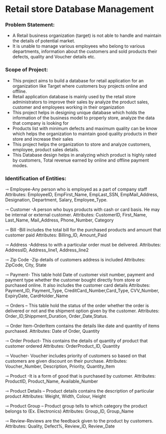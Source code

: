 # Retail store Database Management
### Problem Statement:
* A Retail business organization (target) is not able to handle and maintain the details of potential market.
* It is unable to manage various employees who belong to various departments, information about the customers and sold products their defects, quality and Voucher details etc.
### Scope of Project: 
*	This project aims to build a database for retail application for an organization like Target where customers buy projects online and offline.
*	Retail application database is mainly used by the retail store administrators to improve their sales by analyze the product sales, customer and employees working in their organization
*	This project helps in designing unique database which holds the information of the business model to properly store, analyze the data that company is looking for  
*	Products list with minimum defects and maximum quality can be know which helps the organization to maintain good quality products in their store and increase their sales
*	This project helps the organization to store and analyze customers, employee, product sales details.
*	This Database design helps in analyzing which product is highly rated by customers, Total revenue earned by online and offline payment modes. 
### Identification of Entities:

⇾ Employee-Any person who is employed as a part of company staff
Attributes: EmployeeID, EmpFirst_Name, EmpLast_SSN, EmpMail_Address, Designation, Department, Salary, Employee_Type.

⇾ Customer -A person who buys products with cash or card basis. He may be internal or external customer.
Attributes: CustomerID, First_Name, Last_Name, Mail_Address, Phone_Number, Category

⇾ Bill -Bill includes the total bill for the purchased products and amount that customer paid
Attributes: Billing_ID, Amount_Paid

⇾ Address -Address to with a particular order must be delivered.
Attributes: AddressID, Address_line1, Address_line2

⇾ Zip Code -Zip details of customers address is included 
Attributes: ZipCode, City, State

⇾ Payment- This table hold Date of customer visit number, payment and payment type whether the customer bought directly from store or purchased online. It also includes the customer card details
Attributes: Payment_ID, Payment_Type, CreditCard_Number,Card_Type, CVV_Number, ExpiryDate, CardHolder_Name

⇾ Orders – This table hold the status of the order whether the order is delivered or not and the shipment option given by the customer.
Attributes: Order_ID,Shippment_Duration, Order_Date,Status.

⇾ Order Item-OrderItem contains the details like date and quantity of items purchased.
Attributes: Date of Order, Quantity

⇾ Order Product- This contains the details of quantity of product that customer ordered
Attributes: OrderProduct_ID, Quantity

⇾ Voucher- Voucher includes priority of customers so based on that customers are given discount on their purchase.
Attributes: Voucher_Number, Description, Priority, Quantity_Item

⇾ Product -It is a form of good that is purchased by customer.
Attributes: ProductID, Product_Name, Available_Number

⇾ Product Details – Product details contains the description of particular product
Attributes:  Weight, Width, Colour, Height

⇾ Product Group – Product group tells to which category the product belongs to (Ex. Electronics)
Attributes:  Group_ID, Group_Name

⇾ Review-Reviews are the feedback given to the product by customers.
Attributes: Quality, Defect%, Review_ID, Review_Date
